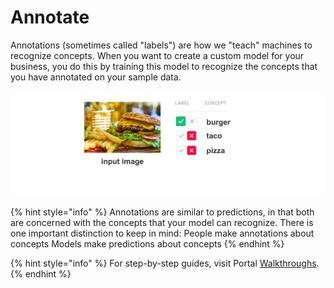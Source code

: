 # Annotate

Annotations \(sometimes called "labels"\) are how we "teach" machines to recognize concepts. When you want to create a custom model for your business, you do this by training this model to recognize the concepts that you have annotated on your sample data.

![image](../../.gitbook/assets/annotate%20%282%29%20%282%29%20%282%29%20%282%29%20%282%29%20%282%29%20%282%29.jpg)

{% hint style="info" %}
Annotations are similar to predictions, in that both are concerned with the concepts that your model can recognize. There is one important distinction to keep in mind: People make annotations about concepts Models make predictions about concepts
{% endhint %}

{% hint style="info" %}
For step-by-step guides, visit Portal [Walkthroughs](https://github.com/Clarifai/docs/tree/2a43e94fc3a04b1637d6277b8b41c16d70e6e36b/portal-guide/walkthroughs/README.md).
{% endhint %}

